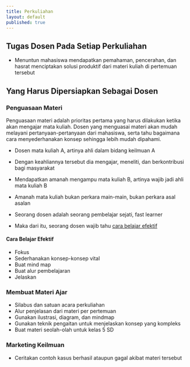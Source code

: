 ```yaml
---
title: Perkuliahan
layout: default
published: true
---
```

## Tugas Dosen Pada Setiap Perkuliahan
- Menuntun mahasiswa mendapatkan pemahaman, pencerahan, dan hasrat menciptakan solusi produktif dari materi kuliah di pertemuan tersebut

## Yang Harus Dipersiapkan Sebagai Dosen

### Penguasaan Materi

Penguasaan materi adalah prioritas pertama yang harus dilakukan ketika akan mengajar mata kuliah. Dosen yang menguasai materi akan mudah melayani pertanyaan-pertanyaan dari mahasiswa, serta tahu bagaimana cara menyederhanakan konsep sehingga lebih mudah dipahami.

- Dosen mata kuliah A, artinya ahli dalam bidang keilmuan A 
- Dengan keahliannya tersebut dia mengajar, meneliti, dan berkontribusi bagi masyarakat 
- Mendapatkan amanah mengampu mata kuliah B, artinya wajib jadi ahli mata kuliah B 
- Amanah mata kuliah bukan perkara main-main, bukan perkara asal asalan 


- Seorang dosen adalah seorang pembelajar sejati, fast learner
- Maka dari itu, seorang dosen wajib tahu [cara belajar efektif](/blog/cara-belajar-efektif)

#### Cara Belajar Efektif

- Fokus
- Sederhanakan konsep-konsep vital
- Buat mind map
- Buat alur pembelajaran
- Jelaskan

### Membuat Materi Ajar

- Silabus dan satuan acara perkuliahan
- Alur penjelasan dari materi per pertemuan
- Gunakan ilustrasi, diagram, dan mindmap
- Gunakan teknik pengaitan untuk menjelaskan konsep yang kompleks
- Buat materi seolah-olah untuk kelas 5 SD

### Marketing Keilmuan

- Ceritakan contoh kasus berhasil ataupun gagal akibat materi tersebut